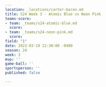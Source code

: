```yaml
---
location: _locations/carter-baron.md
title: S24 Week 3 - Atomic Blue vs Neon Pink
teams-score:
- team: _teams/s24-atomic-blue.md
  score: 
- team: _teams/s24-neon-pink.md
  score: 
field: "1"
date: 2023-03-19 12:30:00 -0400
season: 24
week: 3
mvp: ''
game-ball: ''
sportsperson: ''
published: false

---
```

